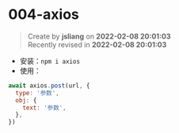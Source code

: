 004-axios
===

> Create by **jsliang** on **2022-02-08 20:01:03**  
> Recently revised in **2022-02-08 20:01:03**

* 安装：`npm i axios`
* 使用：

```js
await axios.post(url, {
  type: '参数',
  obj: {
    text: '参数',
  },
})
```